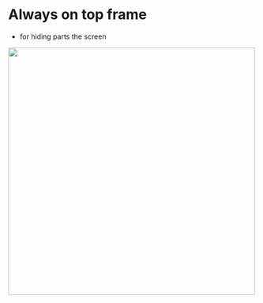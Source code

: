 # Always on top frame 
- for hiding parts the screen

<img src="https://github.com/user-attachments/assets/77fe7ee2-6f11-4901-a4e5-e6e85c5f1681" width="500">
